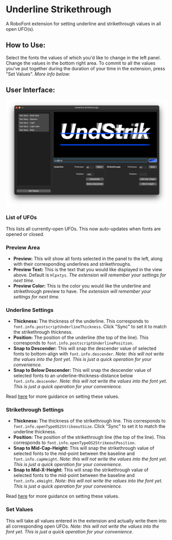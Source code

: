 Underline Strikethrough
=======================

A RoboFont extension for setting underline and strikethrough values in all open UFO(s).

## How to Use:
Select the fonts the values of which you'd like to change in the left panel. Change the values in the bottom right area. To commit to all the values you've put together during the duration of your time in the extension, press "Set Values". *More info below:*

## User Interface:

<img src="./_images/user_interface.png">

### List of UFOs
This lists all currently-open UFOs. This now auto-updates when fonts are opened or closed.

### Preview Area
- **Preview:** This will show all fonts selected in the panel to the left, along with their corresponding underlines and strikethroughs.
- **Preview Text:** This is the text that you would like displayed in the view above. Default is `Hlpxtys`. *The extension will remember your settings for next time.*
- **Preview Color:** This is the color you would like the underline and strikethrough preview to have. *The extension will remember your settings for next time.*

### Underline Settings
- **Thickness:** The thickness of the underline. This corresponds to `font.info.postscriptUnderlineThickness`. Click "Sync" to set it to match the strikethrough thickness.
- **Position:** The position of the underline (the top of the line). This corresponds to `font.info.postscriptUnderlinePosition`. 
- **Snap to Descender:** This will snap the descender value  of selected fonts to bottom-align with `font.info.descender`. *Note: this will not write the values into the font yet. This is just a quick operation for your convenience.*
- **Snap to Below Descender:** This will snap the descender value of selected fonts to an underline-thickness-distance below `font.info.descender`. *Note: this will not write the values into the font yet. This is just a quick operation for your convenience.*

Read [here](https://learn.microsoft.com/en-us/typography/opentype/spec/post) for more guidance on setting these values.

### Strikethrough Settings
- **Thickness:** The thickness of the strikethrough line. This corresponds to `font.info.openTypeOS2StrikeoutSize`. Click "Sync" to set it to match the underline thickness.
- **Position:** The position of the strikethrough line (the top of the line). This corresponds to `font.info.openTypeOS2StrikeoutPosition`. 
- **Snap to Mid-Cap-Height:** This will snap the strikethrough value of selected fonts to the mid-point between the baseline and `font.info.capHeight`. *Note: this will not write the values into the font yet. This is just a quick operation for your convenience.*
- **Snap to Mid-X-Height:** This will snap the strikethrough value of selected fonts to the mid-point between the baseline and `font.info.xHeight`. *Note: this will not write the values into the font yet. This is just a quick operation for your convenience.*

Read [here](https://learn.microsoft.com/en-us/typography/opentype/spec/os2) for more guidance on setting these values.

### Set Values
This will take all values entered in the extension and actually write them into all corresponding open UFOs.
*Note: this will not write the values into the font yet. This is just a quick operation for your convenience.*



